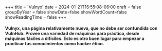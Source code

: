 +++
title = 'Vulnyx'
date = 2024-01-21T16:55:08-06:00
draft = false
groupByYear = false
showDate=false
showWordCount=false
showReadingTime = false
+++

#### Vulnyx, una página relativamente nueva, que no debe ser confundida con VulnHub. Provee una variedad de máquinas para práctica, desde máquinas fáciles a difíciles. Esto es otro buen lugar para empezar a practicar tus conocimientos como hacker ético.